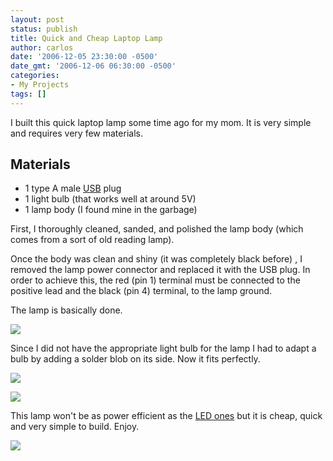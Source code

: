 ```yaml
---
layout: post
status: publish
title: Quick and Cheap Laptop Lamp
author: carlos
date: '2006-12-05 23:30:00 -0500'
date_gmt: '2006-12-06 06:30:00 -0500'
categories:
- My Projects
tags: []
---
```

I built this quick laptop lamp some time ago for my mom. It is very simple and requires very few materials.

## Materials

*   1 type A male [USB](http://en.wikipedia.org/wiki/USB) plug
*   1 light bulb (that works well at around 5V)
*   1 lamp body (I found mine in the garbage)

First, I thoroughly cleaned, sanded, and polished the lamp body (which comes from a sort of old reading lamp).

Once the body was clean and shiny (it was completely black before) , I removed the lamp power connector and replaced it with the USB plug. In order to achieve this, the red (pin 1) terminal must be connected to the positive lead and the black (pin 4) terminal, to the lamp ground.

The lamp is basically done.

[![](http://photos1.blogger.com/x/blogger/4122/3639/320/344598/laptop%20lamp.jpg)](http://photos1.blogger.com/x/blogger/4122/3639/1600/758406/laptop%20lamp.jpg)

Since I did not have the appropriate light bulb for the lamp I had to adapt a bulb by adding a solder blob on its side. Now it fits perfectly.

[![](http://photos1.blogger.com/x/blogger/4122/3639/320/750014/light.jpg)](http://photos1.blogger.com/x/blogger/4122/3639/1600/788665/light.jpg)

[![](http://photos1.blogger.com/x/blogger/4122/3639/320/602935/laptop%20lamp%20closeup.jpg)](http://photos1.blogger.com/x/blogger/4122/3639/1600/243419/laptop%20lamp%20closeup.jpg)

This lamp won't be as power efficient as the [LED ones](http://img.alibaba.com/photo/50490807/Laptop_USB_LED_Reading_Light.jpg) but it is cheap, quick and very simple to build. Enjoy.

[![](http://photos1.blogger.com/x/blogger/4122/3639/320/614466/laptop%20lamp%20in%20action.jpg)](http://photos1.blogger.com/x/blogger/4122/3639/1600/835650/laptop%20lamp%20in%20action.jpg)